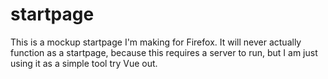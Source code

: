 # startpage
This is a mockup startpage I'm making for Firefox.
It will never actually function as a startpage, because this requires a server to run, but I am just using it as a simple tool try Vue out.

